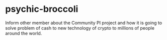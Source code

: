 # psychic-broccoli
Inform other member about the Community PI project and how it is going to solve problem of  cash to new technology of crypto to millions of people around the world.
